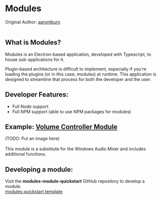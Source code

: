 # Modules
Original Author: [aarontburn](https://github.com/aarontburn)  
<br/>

## What is Modules?
Modules is an Electron-based application, developed with Typescript, to house sub-applications for it.  
  
Plugin-based architecture is difficult to implement, especially if you're loading the plugins (or in this case, modules) at runtime. This application is designed to streamline that process for both the developer and the user.



## Developer Features:
- Full Node support
- Full NPM support (able to use NPM packages for modules)


## Example: [Volume Controller Module](https://github.com/aarontburn/modules-volume_controller) 
(TODO: Put an image here)
<br/>  
This module is a substitute for the Windows Audio Mixer and includes additional functions.

## Developing a module:
Visit the **modules-module-quickstart** GitHub repository to develop a module.  
[modules quickstart template](https://github.com/aarontburn/modules-module-quickstart)

